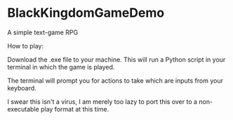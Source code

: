 # BlackKingdomGameDemo
A simple text-game RPG

How to play:

Download the .exe file to your machine.
This will run a Python script in your terminal in which the game is played.

The terminal will prompt you for actions to take which are inputs from your keyboard.

I swear this isn't a virus, I am merely too lazy to port this over to a non-executable play format at this time.
